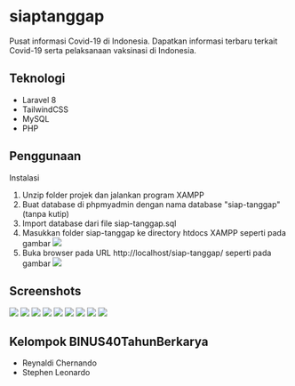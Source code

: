 # siaptanggap

Pusat informasi Covid-19 di Indonesia. Dapatkan informasi terbaru terkait Covid-19 serta pelaksanaan vaksinasi di Indonesia.

## Teknologi
- Laravel 8
- TailwindCSS
- MySQL
- PHP

## Penggunaan
Instalasi
1. Unzip folder projek dan jalankan program XAMPP
2. Buat database di phpmyadmin dengan nama database "siap-tanggap" (tanpa kutip)
3. Import database dari file siap-tanggap.sql
4. Masukkan folder siap-tanggap ke directory htdocs XAMPP seperti pada gambar
![](docs/directory.png)
5. Buka browser pada URL http://localhost/siap-tanggap/ seperti pada gambar
![](docs/localhost.png)

## Screenshots
![](docs/landing.png)
![](docs/home-1.png)
![](docs/home-2.png)
![](docs/vaccination.png)
![](docs/login.png)
![](docs/register.png)
![](docs/profile.png)
![](docs/forum.png)
![](docs/forum-detail.png)

## Kelompok BINUS40TahunBerkarya
- Reynaldi Chernando
- Stephen Leonardo
